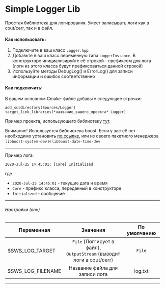 # Simple Logger Lib

Простая библиотека для логирования. 
Умеет записывать логи как в cout/cerr, так и в файл.

#### Как использовать:
1) Подключите в ваш класс `Logger.hpp`
2) Добавьте в ваш класс переменную типа `LoggerInstance`. В конструкторе инициализируйте её строкой - префиксом для лога (логи из этого класса будут префиксоваться данной строкой)
3) Используйте методы DebugLog() и ErrorLog() для записи информации и ошибок соответственно     

#### Как подключить:
В вашем основном Cmake-файле добавьте следующие строчки:
`````
add_subdirectory(Sources/Logger)
target_link_libraries(*название_вашего_проекта* Logger)
````` 
Пример проекта, использующего библиотеку [тут](https://github.com/ShnurD6/smart-weather-service/).

Внимание! Используется библиотека boost. Если у вас её нет - необходимо установить [по ссылке](https://www.boost.org/users/download/), или из своего пакетного менеджера `libboost-system-dev` и `libboost-date-time-dev`

---

Пример лога:

`2020-Jul-25 14:45:01: [Core] Initialized`

где 
- `2020-Jul-25 14:45:01` - текущие дата и время
- `Core` - префикс класса, переданный в конструкторе
- `Initialized` - сообщение 


---

###### Настройки (env)

| Переменная          | Значения             | По умолчанию |
| ------------------- | :------------------: | :----------: |
| $SWS_LOG_TARGET     | `File` (Логгирует в файл), <br> `OutputStream` (выводит логи в cout/cerr) | `File` |
| $SWS_LOG_FILENAME   | Название файла для записи лога | log.txt | 
--- 